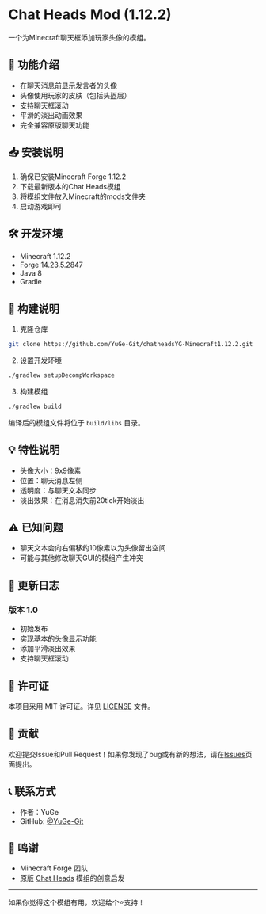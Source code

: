 # Chat Heads Mod (1.12.2)

一个为Minecraft聊天框添加玩家头像的模组。

## 🌟 功能介绍

- 在聊天消息前显示发言者的头像
- 头像使用玩家的皮肤（包括头盔层）
- 支持聊天框滚动
- 平滑的淡出动画效果
- 完全兼容原版聊天功能

## 📥 安装说明

1. 确保已安装Minecraft Forge 1.12.2 
2. 下载最新版本的Chat Heads模组
3. 将模组文件放入Minecraft的mods文件夹
4. 启动游戏即可

## 🛠️ 开发环境

- Minecraft 1.12.2
- Forge 14.23.5.2847
- Java 8
- Gradle

## 🔧 构建说明

1. 克隆仓库
```bash
git clone https://github.com/YuGe-Git/chatheadsYG-Minecraft1.12.2.git
```

2. 设置开发环境
```bash
./gradlew setupDecompWorkspace
```

3. 构建模组
```bash
./gradlew build
```

编译后的模组文件将位于 `build/libs` 目录。

## 💡 特性说明

- 头像大小：9x9像素
- 位置：聊天消息左侧
- 透明度：与聊天文本同步
- 淡出效果：在消息消失前20tick开始淡出

## ⚠️ 已知问题

- 聊天文本会向右偏移约10像素以为头像留出空间
- 可能与其他修改聊天GUI的模组产生冲突

## 🔄 更新日志

### 版本 1.0
- 初始发布
- 实现基本的头像显示功能
- 添加平滑淡出效果
- 支持聊天框滚动

## 📝 许可证

本项目采用 MIT 许可证。详见 [LICENSE](LICENSE) 文件。

## 🤝 贡献

欢迎提交Issue和Pull Request！如果你发现了bug或有新的想法，请在[Issues](https://github.com/YuGe-Git/chatheadsYG-Minecraft1.12.2/issues)页面提出。

## 📞 联系方式

- 作者：YuGe
- GitHub: [@YuGe-Git](https://github.com/YuGe-Git)

## 🙏 鸣谢

- Minecraft Forge 团队
- 原版 [Chat Heads](https://github.com/dzwdz/chat_heads) 模组的创意启发

---

如果你觉得这个模组有用，欢迎给个⭐支持！

